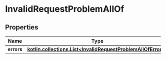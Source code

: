 
# InvalidRequestProblemAllOf

## Properties
Name | Type | Description | Notes
------------ | ------------- | ------------- | -------------
**errors** | [**kotlin.collections.List&lt;InvalidRequestProblemAllOfErrors&gt;**](InvalidRequestProblemAllOfErrors.md) |  |  [optional]



